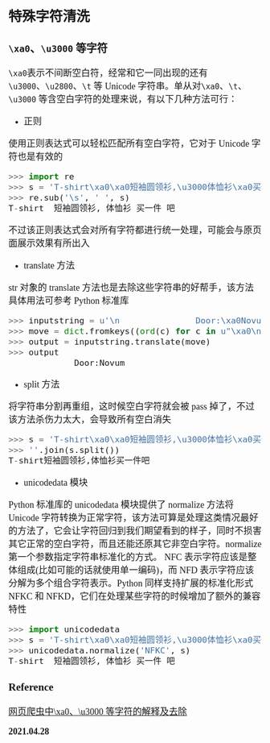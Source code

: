 <font size=4 face='楷体'>

## 特殊字符清洗

### `\xa0`、`\u3000` 等字符

`\xa0`表示不间断空白符，经常和它一同出现的还有`\u3000`、`\u2800`、`\t` 等 Unicode 字符串。单从对`\xa0`、`\t`、`\u3000` 等含空白字符的处理来说，有以下几种方法可行：

- 正则

使用正则表达式可以轻松匹配所有空白字符，它对于 Unicode 字符也是有效的

```python
>>> import re
>>> s = 'T-shirt\xa0\xa0短袖圆领衫,\u3000体恤衫\xa0买一件\t吧'
>>> re.sub('\s', ' ', s)
T-shirt  短袖圆领衫, 体恤衫 买一件 吧
```

不过该正则表达式会对所有字符都进行统一处理，可能会与原页面展示效果有所出入

- translate 方法

str 对象的 translate 方法也是去除这些字符串的好帮手，该方法具体用法可参考 Python 标准库

```python
>>> inputstring = u'\n               Door:\xa0Novum    \t'
>>> move = dict.fromkeys((ord(c) for c in u"\xa0\n\t"))
>>> output = inputstring.translate(move)
>>> output
             Door:Novum
```

- split 方法

将字符串分割再重组，这时候空白字符就会被 pass 掉了，不过该方法杀伤力太大，会导致所有空白消失

```python
>>> s = 'T-shirt\xa0\xa0短袖圆领衫,\u3000体恤衫\xa0买一件\t吧'
>>> ''.join(s.split())
T-shirt短袖圆领衫,体恤衫买一件吧
```

- unicodedata 模块

Python 标准库的 unicodedata 模块提供了 normalize 方法将 Unicode 字符转换为正常字符，该方法可算是处理这类情况最好的方法了，它会让字符回归到我们期望看到的样子，同时不损害其它正常的空白字符，而且还能还原其它非空白字符。normalize 第一个参数指定字符串标准化的方式。 NFC 表示字符应该是整体组成(比如可能的话就使用单一编码)，而 NFD 表示字符应该分解为多个组合字符表示。Python 同样支持扩展的标准化形式 NFKC 和 NFKD，它们在处理某些字符的时候增加了额外的兼容特性

```python
>>> import unicodedata
>>> s = 'T-shirt\xa0\xa0短袖圆领衫,\u3000体恤衫\xa0买一件\t吧'
>>> unicodedata.normalize('NFKC', s)
T-shirt  短袖圆领衫, 体恤衫 买一件 吧
```

### Reference

[网页爬虫中\xa0、\u3000 等字符的解释及去除](https://blog.csdn.net/pengjunlee/article/details/104674623/)

**2021.04.28**
